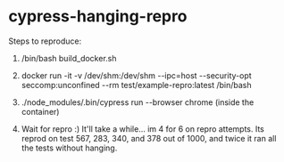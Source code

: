 # cypress-hanging-repro

Steps to reproduce:

1. /bin/bash build_docker.sh

2. docker run -it -v /dev/shm:/dev/shm --ipc=host --security-opt seccomp:unconfined --rm test/example-repro:latest /bin/bash 

3. ./node_modules/.bin/cypress run --browser chrome (inside the container)

4. Wait for repro :) It'll take a while... im 4 for 6 on repro attempts. Its reprod on test 567, 283, 340, and 378 out of 1000, and twice it ran all the tests without hanging. 
